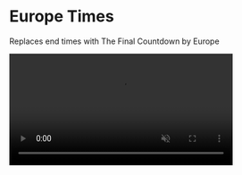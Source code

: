 # Europe Times

Replaces end times with The Final Countdown by Europe

<video src="https://user-images.githubusercontent.com/34462599/211179377-961f1375-08a8-41fd-b8c1-d4676eea1150.mov" data-canonical-src="https://user-images.githubusercontent.com/34462599/211179377-961f1375-08a8-41fd-b8c1-d4676eea1150.mov" controls="controls" muted="muted" class="d-block rounded-bottom-2 border-top width-fit" style="max-height:640px; min-height: 200px"/>
